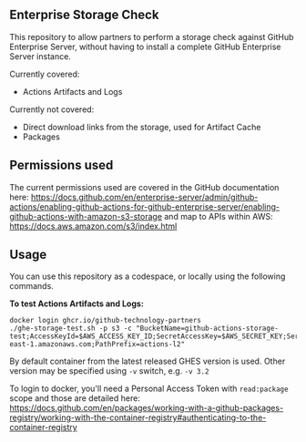 ## Enterprise Storage Check

This repository to allow partners to perform a storage check against GitHub Enterprise Server, without having to install a complete GitHub Enterprise Server instance.

Currently covered:
- Actions Artifacts and Logs

Currently not covered:
- Direct download links from the storage, used for Artifact Cache
- Packages

## Permissions used

The current permissions used are covered in the GitHub documentation here: https://docs.github.com/en/enterprise-server/admin/github-actions/enabling-github-actions-for-github-enterprise-server/enabling-github-actions-with-amazon-s3-storage and map to APIs within AWS: https://docs.aws.amazon.com/s3/index.html

## Usage

You can use this repository as a codespace, or locally using the following commands.

**To test Actions Artifacts and Logs:**

```
docker login ghcr.io/github-technology-partners
./ghe-storage-test.sh -p s3 -c "BucketName=github-actions-storage-test;AccessKeyId=$AWS_ACCESS_KEY_ID;SecretAccessKey=$AWS_SECRET_KEY;ServiceUrl=https://s3.us-east-1.amazonaws.com;PathPrefix=actions-l2"
```

By default container from the latest released GHES version is used. Other version may be specified using `-v` switch, e.g. `-v 3.2` 

To login to docker, you'll need a Personal Access Token with `read:package` scope and those are detailed here: https://docs.github.com/en/packages/working-with-a-github-packages-registry/working-with-the-container-registry#authenticating-to-the-container-registry
